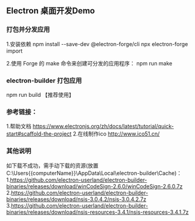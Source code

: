 ## Electron 桌面开发Demo

### 打包并分发应用
1.安装依赖
npm install --save-dev @electron-forge/cli
npx electron-forge import

2.使用 Forge 的 make 命令来创建可分发的应用程序：
npm run make


### electron-builder 打包应用
npm run build 【推荐使用】


### 参考链接：
1.帮助文档 https://www.electronjs.org/zh/docs/latest/tutorial/quick-start#scaffold-the-project
2.在线制作ico http://www.ico51.cn/

### 其他说明 
如下载不成功，需手动下载的资源(放置C:\Users\{{computerName}}\AppData\Local\electron-builder\Cache)：
1.https://github.com/electron-userland/electron-builder-binaries/releases/download/winCodeSign-2.6.0/winCodeSign-2.6.0.7z
2.https://github.com/electron-userland/electron-builder-binaries/releases/download/nsis-3.0.4.2/nsis-3.0.4.2.7z
3.https://github.com/electron-userland/electron-builder-binaries/releases/download/nsis-resources-3.4.1/nsis-resources-3.4.1.7z

